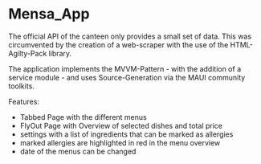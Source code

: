 # Mensa_App

The official API of the canteen only provides a small set of data. This was circumvented by the creation of a web-scraper with the use of the HTML-Agilty-Pack library. 

The application implements the MVVM-Pattern - with the addition of a service module - and uses Source-Generation via the MAUI community toolkits. 

Features: 
- Tabbed Page with the different menus
- FlyOut Page with Overview of selected dishes and total price
- settings with a list of ingredients that can be marked as allergies
- marked allergies are highlighted in red in the menu overview 
- date of the menus can be changed 
